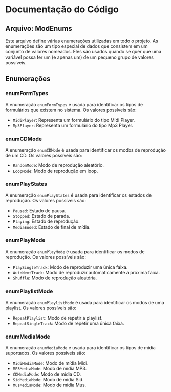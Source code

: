 # Documentação do Código

## Arquivo: ModEnums

Este arquivo define várias enumerações utilizadas em todo o projeto. As enumerações são um tipo especial de dados que consistem em um conjunto de valores nomeados. Eles são usados quando se quer que uma variável possa ter um (e apenas um) de um pequeno grupo de valores possíveis.

## Enumerações

### enumFormTypes

A enumeração `enumFormTypes` é usada para identificar os tipos de formulários que existem no sistema. Os valores possíveis são:

- `MidiPlayer`: Representa um formulário do tipo Midi Player.
- `Mp3Player`: Representa um formulário do tipo Mp3 Player.

### enumCDMode

A enumeração `enumCDMode` é usada para identificar os modos de reprodução de um CD. Os valores possíveis são:

- `RandomMode`: Modo de reprodução aleatório.
- `LoopMode`: Modo de reprodução em loop.

### enumPlayStates

A enumeração `enumPlayStates` é usada para identificar os estados de reprodução. Os valores possíveis são:

- `Paused`: Estado de pausa.
- `Stopped`: Estado de parada.
- `Playing`: Estado de reprodução.
- `MediaEnded`: Estado de final de mídia.

### enumPlayMode

A enumeração `enumPlayMode` é usada para identificar os modos de reprodução. Os valores possíveis são:

- `PlaySingleTrack`: Modo de reproduzir uma única faixa.
- `AutoNextTrack`: Modo de reproduzir automaticamente a próxima faixa.
- `Shuffle`: Modo de reprodução aleatória.

### enumPlaylistMode

A enumeração `enumPlaylistMode` é usada para identificar os modos de uma playlist. Os valores possíveis são:

- `RepeatPlaylist`: Modo de repetir a playlist.
- `RepeatSingleTrack`: Modo de repetir uma única faixa.

### enumMediaMode

A enumeração `enumMediaMode` é usada para identificar os tipos de mídia suportados. Os valores possíveis são:

- `MidiMediaMode`: Modo de mídia Midi.
- `MP3MediaMode`: Modo de mídia MP3.
- `CDMediaMode`: Modo de mídia CD.
- `SidMediaMode`: Modo de mídia Sid.
- `MusMediaMode`: Modo de mídia Mus.
